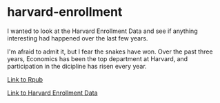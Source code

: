 # harvard-enrollment

I wanted to look at the Harvard Enrollment Data and see if anything interesting had happened over the last few years. 

I'm afraid to admit it, but I fear the snakes have won. Over the past three years, Economics has been the top department at Harvard, and participation in the dicipline has risen every year.

[Link to Rpub](http://rpubs.com/nschrage/harvard_enrollment)

[Link to Harvard Enrollment Data](https://registrar.fas.harvard.edu/faculty-staff/courses/enrollment/archived-course-enrollment-reports)
